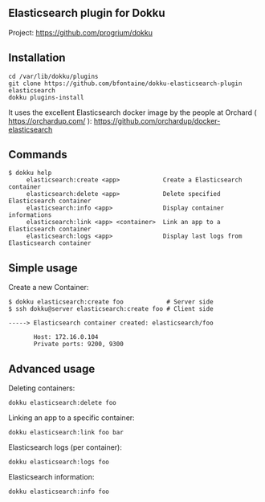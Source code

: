 Elasticsearch plugin for Dokku
------------------------------

Project: https://github.com/progrium/dokku

Installation
------------
```
cd /var/lib/dokku/plugins
git clone https://github.com/bfontaine/dokku-elasticsearch-plugin elasticsearch
dokku plugins-install
```

It uses the excellent Elasticsearch docker image by the people at Orchard
( https://orchardup.com/ ): https://github.com/orchardup/docker-elasticsearch

Commands
--------
```
$ dokku help
     elasticsearch:create <app>            Create a Elasticsearch container
     elasticsearch:delete <app>            Delete specified Elasticsearch container
     elasticsearch:info <app>              Display container informations
     elasticsearch:link <app> <container>  Link an app to a Elasticsearch container
     elasticsearch:logs <app>              Display last logs from Elasticsearch container
```

Simple usage
------------

Create a new Container:
```
$ dokku elasticsearch:create foo            # Server side
$ ssh dokku@server elasticsearch:create foo # Client side

-----> Elasticsearch container created: elasticsearch/foo

       Host: 172.16.0.104
       Private ports: 9200, 9300
```

Advanced usage
--------------

Deleting containers:
```
dokku elasticsearch:delete foo
```

Linking an app to a specific container:
```
dokku elasticsearch:link foo bar
```

Elasticsearch logs (per container):
```
dokku elasticsearch:logs foo
```

Elasticsearch information:
```
dokku elasticsearch:info foo
```

